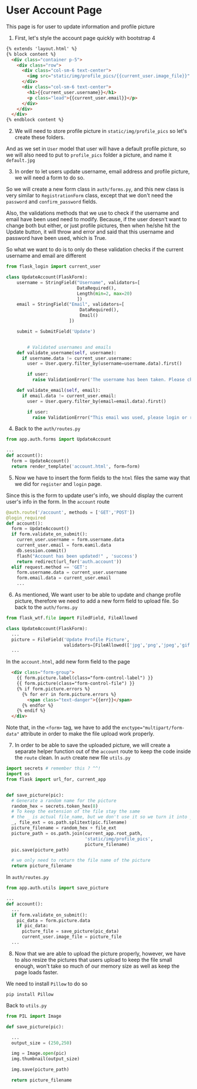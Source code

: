 # User Account Page

This page is for user to update information and profile picture

1. First, let's style the account page quickly with bootstrap 4

```html
{% extends 'layout.html' %}
{% block content %}
  <div class="container p-5">
    <div class="row">
      <div class="col-sm-6 text-center">
        <img src="static/img/profile_pics/{{current_user.image_file}}" alt="avatar" class="ava">
      </div>
      <div class="col-sm-6 text-center">
        <h1>{{current_user.username}}</h1>
        <p class="lead">{{current_user.email}}</p>
      </div>
    </div>
  </div>
{% endblock content %}
```

2. We will need to store profile picture in `static/img/profile_pics` so let's create these folders.

And as we set in `User` model that user will have a default profile picture, so we will also need to put to `profile_pics` folder a picture, and name it `default.jpg`

3. In order to let users update username, email address and profile picture, we will need a form to do so.

So we will create a new form class in `auth/forms.py`, and this new class is very similar to `RegistrationForm` class, except that we don't need the `password` and `confirm_password` fields.

Also, the validations methods that we use to check if the username and email have been used need to modify. Because, if the user doesn't want to change both but either, or just profile pictures, then when he/she hit the Update button, it will throw and error and said that this username and password have been used, which is True.

So what we want to do is to only do these validation checks if the current username and email are different

```python
from flask_login import current_user

class UpdateAccount(FlaskForm):
    username = StringField("Username", validators=[
                           DataRequired(),
                           Length(min=2, max=20)
                           ])
    email = StringField("Email", validators=[
                            DataRequired(),
                            Email()
                        ])

    submit = SubmitField('Update')


        # Validated usernames and emails
    def validate_username(self, username):
      if username.data != current_user.username:
        user = User.query.filter_by(username=username.data).first()

        if user:
          raise ValidationError('The username has been taken. Please choose another one!')

    def validate_email(self, email):
      if email.data != current_user.email:
        user = User.query.filter_by(email=email.data).first()

        if user:
          raise ValidationError("This email was used, please login or reset password if you've forgoten")
```

4. Back to the `auth/routes.py`

```python
from app.auth.forms import UpdateAccount

...
def account():
  form = UpdateAccount()
  return render_template('account.html', form=form)
```

5. Now we have to insert the form fields to the `html` files the same way that we did for `register` and `login` page.

Since this is the form to update user's info, we should display the current user's info in the form. In the `account` route

```python
@auth.route('/account', methods = ['GET','POST'])
@login_required
def account():
  form = UpdateAccount()
  if form.validate_on_submit():
    curren_user.username = form.username.data
    current_user.email = form.eamil.data
    db.session.commit()
    flash("Account has been updated!" , 'success')
    return redirect(url_for('auth.account'))
  elif request.method == 'GET':
    form.username.data = current_user.username
    form.email.data = current_user.email
    ...
```

6. As mentioned, We want user to be able to update and change profile picture, therefore we need to add a new form field to upload file. So back to the `auth/forms.py`

```python
from flask_wtf.file import FiledField, FileAllowed

class UpdateAccount(FlaskForm):
  ...
  picture = FileField('Update Profile Picture',
                      validators=[FileAllowed(['jpg','png','jpeg','gif'])])
  ...
```

In the `account.html`, add new form field to the page

```html
  <div class="form-group">
    {{ form.picture.label(class="form-control-label") }}
    {{ form.picture(class="form-control-file") }}
    {% if form.picture.errors %}
      {% for err in form.picture.errors %}
        <span class="text-danger">{{err}}</span>
      {% endfor %}
    {% endif %}
  </div>
```

Note that, in the `<form>` tag, we have to add the `enctype="multipart/form-data"` attribute in order to make the file upload work properly.

7. In order to be able to save the uploaded picture, we will create a separate helper function out of the `account` route to keep the code inside the `route` clean. In `auth` create new file `utils.py`

```python
import secrets # remember this ? ^^!
import os
from flask import url_for, current_app


def save_picture(pic):
  # Generate a random name for the picture
  random_hex = secrets.token_hex(8)
  # To keep the extension of the file stay the same
  # the _ is actual file_name, but we don't use it so we turn it into _ to indicate unused variable
  _, file_ext = os.path.splitext(pic.filename)
  picture_filename = random_hex + file_ext
  picture_path = os.path.join(current_app.root_path,
                              'static/img/profile_pics',
                              picture_filename)
  pic.save(picture_path)

  # we only need to return the file name of the picture
  return picture_filename

```
In `auth/routes.py`

```python
from app.auth.utils import save_picture

...
def account():
  ...
  if form.validate_on_submit():
    pic_data = form.picture.data
    if pic_data:
      picture_file = save_picture(pic_data)
      current_user.image_file = picture_file
  ...
```

8. Now that we are able to upload the picture properly, however, we have to also resize the pictures that users upload to keep the file small enough, won't take so much of our memory size as well as keep the page loads faster.

We need to install `Pillow` to do so

`pip install Pillow`

Back to `utils.py`

```python
from PIL import Image

def save_picture(pic):

  ...
  output_size = (250,250)

  img = Image.open(pic)
  img.thumbnail(output_size)

  img.save(picture_path)

  return picture_filename
